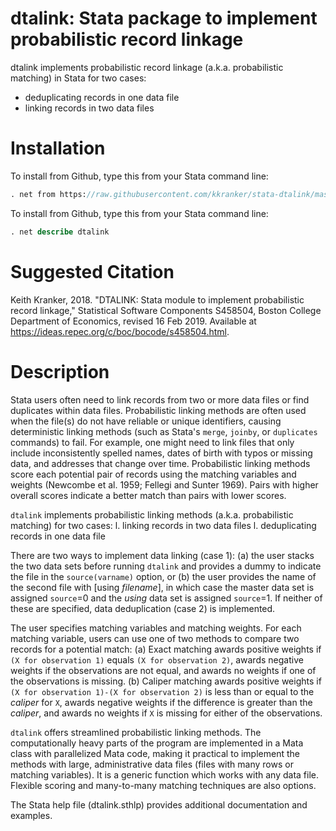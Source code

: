 # dtalink: Stata package to implement probabilistic record linkage

dtalink implements probabilistic record linkage (a.k.a. probabilistic matching) in Stata for two cases:
- deduplicating records in one data file
- linking records in two data files


# Installation

To install from Github, type this from your Stata command line:

```stata
. net from https://raw.githubusercontent.com/kkranker/stata-dtalink/master/
```

To install from Github, type this from your Stata command line:

```stata
. net describe dtalink
```

# Suggested Citation

Keith Kranker, 2018. "DTALINK: Stata module to implement probabilistic record linkage," Statistical Software Components S458504, Boston College Department of Economics, revised 16 Feb 2019.  Available at https://ideas.repec.org/c/boc/bocode/s458504.html.


# Description

Stata users often need to link records from two or more data files or find duplicates within data files.
Probabilistic linking methods are often used when the file(s) do not have reliable or unique identifiers,
causing deterministic linking methods (such as Stata's `merge`, `joinby`, or `duplicates` commands) to fail.
For example, one might need to link files that only include
inconsistently spelled names, dates of birth with typos or missing data, and addresses that change over time.
Probabilistic linking methods score each potential pair of records using the matching variables and weights
(Newcombe et al. 1959; Fellegi and Sunter 1969).
Pairs with higher overall scores indicate a better match than pairs with lower scores.

`dtalink` implements probabilistic linking methods (a.k.a. probabilistic matching) for two cases:
l. linking records in two data files
l. deduplicating records in one data file

There are two ways to implement data linking (case 1):
(a) the user stacks the two data sets before running `dtalink` and provides a dummy to indicate the file in the `source(varname)` option, or
(b) the user provides the name of the second file with [using *filename*], in which case the master data set is assigned `source`=0 and the *using* data set is assigned `source`=1.
If neither of these are specified, data deduplication (case 2) is implemented.

The user specifies matching variables and matching weights.
For each matching variable, users can use one of two methods to compare two records for a potential match:
(a) Exact matching awards positive weights
if `(X for observation 1)` equals `(X for observation 2)`,
awards negative weights if the observations are not equal,
and awards no weights if one of the observations is missing.
(b) Caliper matching awards positive weights if
`(X for observation 1)-(X for observation 2)` is less than or equal to the *caliper* for `X`,
awards negative weights if the difference is greater than the *caliper*,
and awards no weights if `X` is missing for either of the observations.

`dtalink` offers streamlined probabilistic linking methods.
The computationally heavy parts of the program are implemented in a Mata class with parallelized Mata code,
making it practical to implement the methods with large, administrative data files
(files with many rows or matching variables). It is a generic function which works with any data file.
Flexible scoring and many-to-many matching techniques are also options.

The Stata help file (dtalink.sthlp) provides additional documentation and examples.

